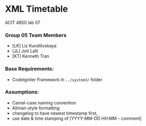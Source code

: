 # XML Timetable
ACIT 4850 lab 07

### Group 05 Team Members

* [LK] Liz     Kundilivskaya 
* [JL] Joti    Lalli
* [KT] Kenneth Tran

### Base Requirements:
* CodeIgniter Framework in `../system3/` folder

### Assumptions:
* Camel-case naming convention
* Allman-style formatting
* changelog to have newest timestamp first,
* use date & time stamping of [YYYY-MM-DD HH:MM - comment]
